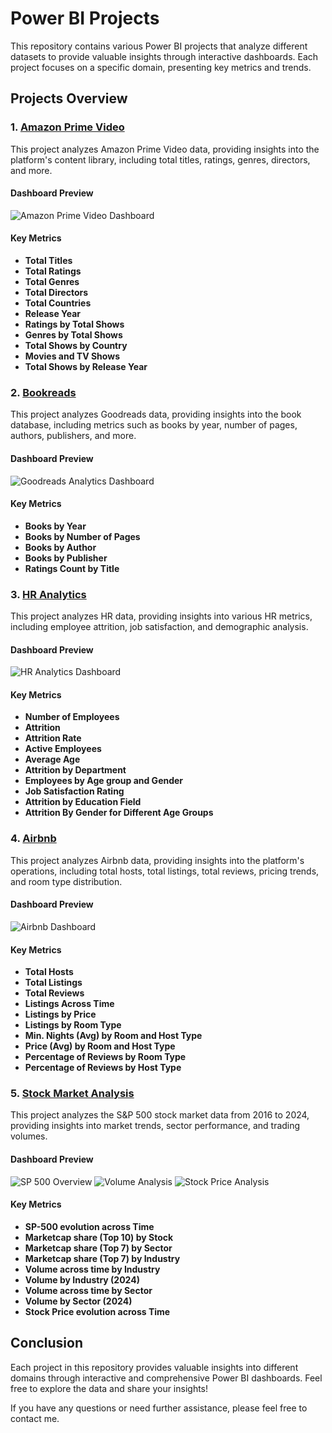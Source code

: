 # Power BI Projects

This repository contains various Power BI projects that analyze different datasets to provide valuable insights through interactive dashboards. Each project focuses on a specific domain, presenting key metrics and trends.

## Projects Overview

### 1. [Amazon Prime Video](./Amazon-Prime-Video)

This project analyzes Amazon Prime Video data, providing insights into the platform's content library, including total titles, ratings, genres, directors, and more.

#### Dashboard Preview
![Amazon Prime Video Dashboard](./Amazon-Prime-Video/Amazon%20Prime%20Video.PNG)

#### Key Metrics
- **Total Titles**
- **Total Ratings**
- **Total Genres**
- **Total Directors**
- **Total Countries**
- **Release Year**
- **Ratings by Total Shows**
- **Genres by Total Shows**
- **Total Shows by Country**
- **Movies and TV Shows**
- **Total Shows by Release Year**

### 2. [Bookreads](./Goodreads-Analytics)

This project analyzes Goodreads data, providing insights into the book database, including metrics such as books by year, number of pages, authors, publishers, and more.

#### Dashboard Preview
![Goodreads Analytics Dashboard](./Goodreads/Goodreads.PNG)

#### Key Metrics
- **Books by Year**
- **Books by Number of Pages**
- **Books by Author**
- **Books by Publisher**
- **Ratings Count by Title**

### 3. [HR Analytics](./HR-Analytics)

This project analyzes HR data, providing insights into various HR metrics, including employee attrition, job satisfaction, and demographic analysis.

#### Dashboard Preview
![HR Analytics Dashboard](./HR-Analytics/HR%20Analytics%20Dashboard.PNG)

#### Key Metrics
- **Number of Employees**
- **Attrition**
- **Attrition Rate**
- **Active Employees**
- **Average Age**
- **Attrition by Department**
- **Employees by Age group and Gender**
- **Job Satisfaction Rating**
- **Attrition by Education Field**
- **Attrition By Gender for Different Age Groups**

### 4. [Airbnb](./Airbnb)

This project analyzes Airbnb data, providing insights into the platform's operations, including total hosts, total listings, total reviews, pricing trends, and room type distribution.

#### Dashboard Preview
![Airbnb Dashboard](./Airbnb/airbnb.png)

#### Key Metrics
- **Total Hosts**
- **Total Listings**
- **Total Reviews**
- **Listings Across Time**
- **Listings by Price**
- **Listings by Room Type**
- **Min. Nights (Avg) by Room and Host Type**
- **Price (Avg) by Room and Host Type**
- **Percentage of Reviews by Room Type**
- **Percentage of Reviews by Host Type**

### 5. [Stock Market Analysis](./Stock-Market)

This project analyzes the S&P 500 stock market data from 2016 to 2024, providing insights into market trends, sector performance, and trading volumes.

#### Dashboard Preview
![SP 500 Overview](./Stock-Market/Images/1.SP_500.png)
![Volume Analysis](./Stock-Market/Images/2.Volume.png)
![Stock Price Analysis](./Stock-Market/Images/3.Stock_Price.png)

#### Key Metrics
- **SP-500 evolution across Time**
- **Marketcap share (Top 10) by Stock**
- **Marketcap share (Top 7) by Sector**
- **Marketcap share (Top 7) by Industry**
- **Volume across time by Industry**
- **Volume by Industry (2024)**
- **Volume across time by Sector**
- **Volume by Sector (2024)**
- **Stock Price evolution across Time**

## Conclusion
Each project in this repository provides valuable insights into different domains through interactive and comprehensive Power BI dashboards. Feel free to explore the data and share your insights!

If you have any questions or need further assistance, please feel free to contact me.
